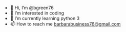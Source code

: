 - 👋 Hi, I’m @bgreen76
- 👀 I’m interested in coding
- 🌱 I’m currently learning python 3
- 📫 How to reach me barbarabusiness76@gmail.com

<!---
bgreen76/bgreen76 is a ✨ special ✨ repository because its `README.md` (this file) appears on your GitHub profile.
You can click the Preview link to take a look at your changes.
--->
